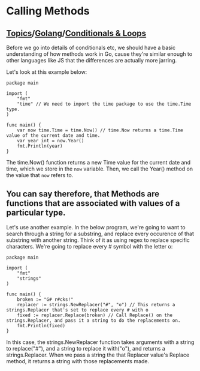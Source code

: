 # Calling Methods

## [Topics](../../../topics.md)/[Golang](../index.md)/[Conditionals & Loops](./index.md)

Before we go into details of conditionals etc, we should have a basic understanding of how methods work in Go, cause they're similar enough to other languages like JS that the differences are actually more jarring.

Let's look at this example below:

```
package main

import (
    "fmt"
    "time" // We need to import the time package to use the time.Time type.
)

func main() {
    var now time.Time = time.Now() // time.Now returns a time.Time value of the current date and time.
    var year int = now.Year()
    fmt.Println(year)
}
```

The time.Now() function returns a new Time value for the current date and time, which we store in the `now` variable. Then, we call the Year() method on the value that `now` refers to.

## You can say therefore, that Methods are functions that are associated with values of a particular type.

Let's use another example. In the below program, we're going to want to search through a string for a substring, and replace every occurence of that substring with another string. Think of it as using regex to replace specific characters. We're going to replace every # symbol with the letter o:

```
package main

import (
    "fmt"
    "strings"
)

func main() {
    broken := "G# r#cks!"
    replacer := strings.NewReplacer("#", "o") // This returns a strings.Replacer that's set to replace every # with o
    fixed := replacer.Replace(broken) // Call Replace() on the strings.Replacer, and pass it a string to do the replacements on.
    fmt.Println(fixed)
}
```

In this case, the strings.NewReplacer function takes arguments with a string to replace("#"), and a string to replace it with("o"), and returns a strings.Replacer. When we pass a string the that Replacer value's Replace method, it returns a string with those replacements made.

